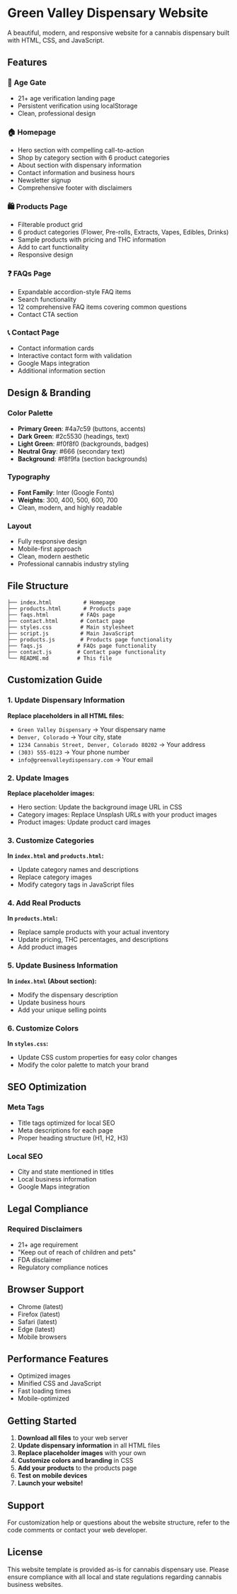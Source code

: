 # Green Valley Dispensary Website

A beautiful, modern, and responsive website for a cannabis dispensary built with HTML, CSS, and JavaScript.

## Features

### 🚪 Age Gate
- 21+ age verification landing page
- Persistent verification using localStorage
- Clean, professional design

### 🏠 Homepage
- Hero section with compelling call-to-action
- Shop by category section with 6 product categories
- About section with dispensary information
- Contact information and business hours
- Newsletter signup
- Comprehensive footer with disclaimers

### 🛍️ Products Page
- Filterable product grid
- 6 product categories (Flower, Pre-rolls, Extracts, Vapes, Edibles, Drinks)
- Sample products with pricing and THC information
- Add to cart functionality
- Responsive design

### ❓ FAQs Page
- Expandable accordion-style FAQ items
- Search functionality
- 12 comprehensive FAQ items covering common questions
- Contact CTA section

### 📞 Contact Page
- Contact information cards
- Interactive contact form with validation
- Google Maps integration
- Additional information section

## Design & Branding

### Color Palette
- **Primary Green**: #4a7c59 (buttons, accents)
- **Dark Green**: #2c5530 (headings, text)
- **Light Green**: #f0f8f0 (backgrounds, badges)
- **Neutral Gray**: #666 (secondary text)
- **Background**: #f8f9fa (section backgrounds)

### Typography
- **Font Family**: Inter (Google Fonts)
- **Weights**: 300, 400, 500, 600, 700
- Clean, modern, and highly readable

### Layout
- Fully responsive design
- Mobile-first approach
- Clean, modern aesthetic
- Professional cannabis industry styling

## File Structure

```
├── index.html          # Homepage
├── products.html       # Products page
├── faqs.html          # FAQs page
├── contact.html       # Contact page
├── styles.css         # Main stylesheet
├── script.js          # Main JavaScript
├── products.js        # Products page functionality
├── faqs.js           # FAQs page functionality
├── contact.js        # Contact page functionality
└── README.md         # This file
```

## Customization Guide

### 1. Update Dispensary Information

**Replace placeholders in all HTML files:**
- `Green Valley Dispensary` → Your dispensary name
- `Denver, Colorado` → Your city, state
- `1234 Cannabis Street, Denver, Colorado 80202` → Your address
- `(303) 555-0123` → Your phone number
- `info@greenvalleydispensary.com` → Your email

### 2. Update Images

**Replace placeholder images:**
- Hero section: Update the background image URL in CSS
- Category images: Replace Unsplash URLs with your product images
- Product images: Update product card images

### 3. Customize Categories

**In `index.html` and `products.html`:**
- Update category names and descriptions
- Replace category images
- Modify category tags in JavaScript files

### 4. Add Real Products

**In `products.html`:**
- Replace sample products with your actual inventory
- Update pricing, THC percentages, and descriptions
- Add product images

### 5. Update Business Information

**In `index.html` (About section):**
- Modify the dispensary description
- Update business hours
- Add your unique selling points

### 6. Customize Colors

**In `styles.css`:**
- Update CSS custom properties for easy color changes
- Modify the color palette to match your brand

## SEO Optimization

### Meta Tags
- Title tags optimized for local SEO
- Meta descriptions for each page
- Proper heading structure (H1, H2, H3)

### Local SEO
- City and state mentioned in titles
- Local business information
- Google Maps integration

## Legal Compliance

### Required Disclaimers
- 21+ age requirement
- "Keep out of reach of children and pets"
- FDA disclaimer
- Regulatory compliance notices

## Browser Support

- Chrome (latest)
- Firefox (latest)
- Safari (latest)
- Edge (latest)
- Mobile browsers

## Performance Features

- Optimized images
- Minified CSS and JavaScript
- Fast loading times
- Mobile-optimized

## Getting Started

1. **Download all files** to your web server
2. **Update dispensary information** in all HTML files
3. **Replace placeholder images** with your own
4. **Customize colors and branding** in CSS
5. **Add your products** to the products page
6. **Test on mobile devices**
7. **Launch your website!**

## Support

For customization help or questions about the website structure, refer to the code comments or contact your web developer.

## License

This website template is provided as-is for cannabis dispensary use. Please ensure compliance with all local and state regulations regarding cannabis business websites.





